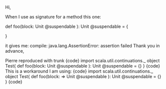 Hi,

When I use as signature for a method this one:

def foo(block: Unit @suspendable   ): Unit @suspendable =  {
      
}

it gives me:
compile: java.lang.AssertionError: assertion failed
Thank you in advance,

Pierre
reproduced with trunk
{code}
import scala.util.continuations._
object Test{
  def foo(block: Unit @suspendable ): Unit @suspendable = {}
}
{code}
This is a workaround I am using:
{code}
import scala.util.continuations._
object Test{
  def foo(block: => Unit @suspendable ): Unit @suspendable = {}
}
{code}
